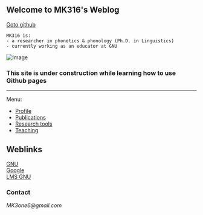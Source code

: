 ## Welcome to MK316's Weblog

[Goto github]("https://github.com/MK316/")
```
MK316 is:  
- a researcher in phonetics & phonology (Ph.D. in Linguistics)  
- currently working as an educator at GNU
```

![Image](https://github.com/MK316/mkfiles/blob/main/porfile.JPG)

### This site is under construction while learning how to use Github pages

---  
Menu:

- [Profile]("https://www.google.com")  
- [Publications]("https://www.google.com")  
- [Research tools]("https://www.google.com")  
- [Teaching]("https://www.google.com")  



## Weblinks  
[GNU]("https://www.gnu.ac.kr")  
[Google]("https://www.google.com")  
[LMS GNU]("https://rec.ac.kr/gnu")  




### Contact
_MK3one6@gmail.com_
